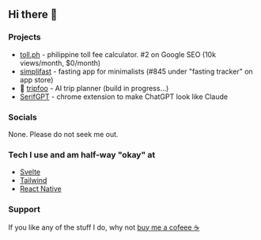 ## Hi there 👋

### Projects

- [toll.ph](https://toll.ph/) - philippine toll fee calculator. #2 on Google SEO (10k views/month, $0/month)
- [simplifast](https://apps.apple.com/ph/app/simplifast-fasting-tracker/id6714461740) - fasting app for minimalists (#845 under "fasting tracker" on app store)
- 🚧 [tripfoo](https://tripfoo.com/) - AI trip planner (build in progress...)
- [SerifGPT]() - chrome extension to make ChatGPT look like Claude

### Socials

None. Please do not seek me out.

### Tech I use and am half-way "okay" at

- [Svelte](https://svelte.dev/)
- [Tailwind](https://tailwindcss.com/)
- [React Native](https://reactnative.dev/)

### Support

If you like any of the stuff I do, why not [buy me a cofeee ☕️](https://www.buymeacoffee.com/ryanarnold)
